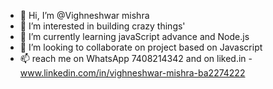 - 👋 Hi, I’m @Vighneshwar mishra
- 👀 I’m interested in building crazy things' 
- 🌱 I’m currently learning javaScript advance and Node.js
- 💞️ I’m looking to collaborate on project based on Javascript 
- 📫  reach me on WhatsApp 7408214342 and on liked.in - www.linkedin.com/in/vighneshwar-mishra-ba2274222

